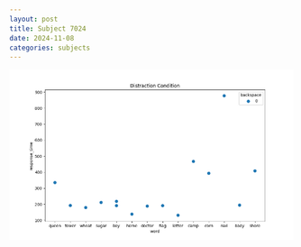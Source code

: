 ```yaml
---
layout: post
title: Subject 7024
date: 2024-11-08
categories: subjects
---
```


![](data/7024/run-3/7024_rt_acc_fuzzy_delay.png)
